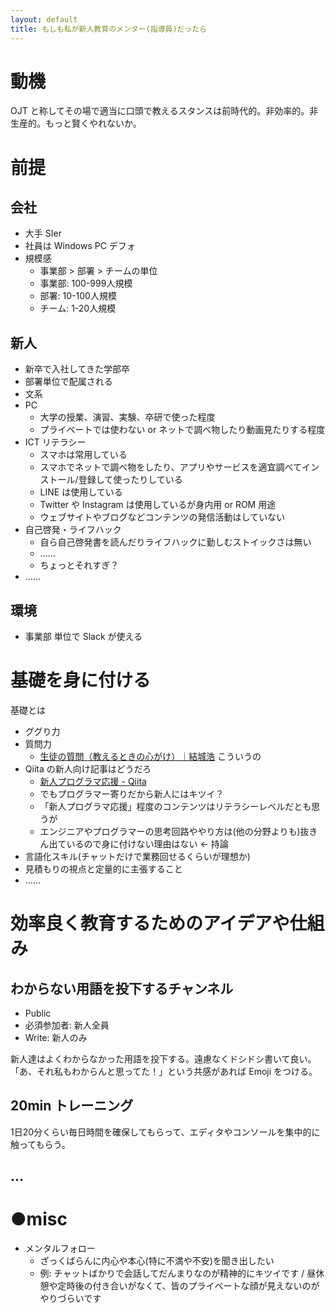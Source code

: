 ```yaml
---
layout: default
title: もしも私が新人教育のメンター(指導員)だったら
---
```


# 動機
OJT と称してその場で適当に口頭で教えるスタンスは前時代的。非効率的。非生産的。もっと賢くやれないか。

# 前提

## 会社
- 大手 SIer
- 社員は Windows PC デフォ
- 規模感
  - 事業部 > 部署 > チームの単位
  - 事業部: 100-999人規模
  - 部署: 10-100人規模
  - チーム: 1-20人規模

## 新人
- 新卒で入社してきた学部卒
- 部署単位で配属される
- 文系
- PC
  - 大学の授業、演習、実験、卒研で使った程度
  - プライベートでは使わない or ネットで調べ物したり動画見たりする程度
- ICT リテラシー
  - スマホは常用している
  - スマホでネットで調べ物をしたり、アプリやサービスを適宜調べてインストール/登録して使ったりしている
  - LINE は使用している
  - Twitter や Instagram は使用しているが身内用 or ROM 用途
  - ウェブサイトやブログなどコンテンツの発信活動はしていない
- 自己啓発・ライフハック
  - 自ら自己啓発書を読んだりライフハックに勤しむストイックさは無い
  - ……
  - ちょっとそれすぎ？
- ……

## 環境
- 事業部 単位で Slack が使える

# 基礎を身に付ける
基礎とは

- ググり力
- 質問力
  - [生徒の質問（教えるときの心がけ）｜結城浩](https://mm.hyuki.net/n/n241ab3ea43b7) こういうの
- Qiita の新人向け記事はどうだろ
  - [新人プログラマ応援 - Qiita](https://qiita.com/tags/%E6%96%B0%E4%BA%BA%E3%83%97%E3%83%AD%E3%82%B0%E3%83%A9%E3%83%9E%E5%BF%9C%E6%8F%B4)
  - でもプログラマー寄りだから新人にはキツイ？
  - 「新人プログラマ応援」程度のコンテンツはリテラシーレベルだとも思うが
  - エンジニアやプログラマーの思考回路ややり方は(他の分野よりも)抜きん出ているので身に付けない理由はない ← 持論
- 言語化スキル(チャットだけで業務回せるくらいが理想か)
- 見積もりの視点と定量的に主張すること
- ……

# 効率良く教育するためのアイデアや仕組み

## わからない用語を投下するチャンネル
- Public
- 必須参加者: 新人全員
- Write: 新人のみ

新人達はよくわからなかった用語を投下する。遠慮なくドシドシ書いて良い。「あ、それ私もわからんと思ってた！」という共感があれば Emoji をつける。

## 20min トレーニング
1日20分くらい毎日時間を確保してもらって、エディタやコンソールを集中的に触ってもらう。

## ...

# ●misc
- メンタルフォロー
  - ざっくばらんに内心や本心(特に不満や不安)を聞き出したい
  - 例: チャットばかりで会話してだんまりなのが精神的にキツイです / 昼休憩や定時後の付き合いがなくて、皆のプライベートな顔が見えないのがやりづらいです
